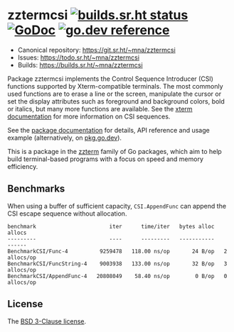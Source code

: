 # zztermcsi [![builds.sr.ht status](https://builds.sr.ht/~mna/zztermcsi.svg)](https://builds.sr.ht/~mna/zztermcsi?) [![GoDoc](https://godoc.org/git.sr.ht/~mna/zztermcsi?status.svg)](http://godoc.org/git.sr.ht/~mna/zztermcsi) [![go.dev reference](https://img.shields.io/badge/go.dev-reference-007d9c?logo=go&logoColor=white&style=flat-square)](https://pkg.go.dev/git.sr.ht/~mna/zztermcsi)

* Canonical repository: https://git.sr.ht/~mna/zztermcsi
* Issues: https://todo.sr.ht/~mna/zztermcsi
* Builds: https://builds.sr.ht/~mna/zztermcsi

Package zztermcsi implements the Control Sequence Introducer (CSI) functions
supported by Xterm-compatible terminals. The most commonly used functions are
to erase a line or the screen, manipulate the cursor or set the display
attributes such as foreground and background colors, bold or italics, but many
more functions are available. See the [xterm documentation][xterm] for more
information on CSI sequences.

See the [package documentation][godoc] for details, API reference and usage
example (alternatively, on [pkg.go.dev][pgd]).

This is a package in the [zzterm][zzt] family of Go packages, which aim to
help build terminal-based programs with a focus on speed and memory efficiency.

## Benchmarks

When using a buffer of sufficient capacity, `CSI.AppendFunc` can append the
CSI escape sequence without allocation.

```
benchmark                       iter      time/iter   bytes alloc        allocs
---------                       ----      ---------   -----------        ------
BenchmarkCSI/Func-4          9259478   118.00 ns/op       24 B/op   2 allocs/op
BenchmarkCSI/FuncString-4    9003938   133.00 ns/op       32 B/op   3 allocs/op
BenchmarkCSI/AppendFunc-4   20808049    58.40 ns/op        0 B/op   0 allocs/op
```

## License

The [BSD 3-Clause license][bsd].

[bsd]: http://opensource.org/licenses/BSD-3-Clause
[godoc]: http://godoc.org/git.sr.ht/~mna/zztermcsi
[pgd]: https://pkg.go.dev/git.sr.ht/~mna/zztermcsi
[xterm]: https://invisible-island.net/xterm/ctlseqs/ctlseqs.html#h3-Functions-using-CSI-_-ordered-by-the-final-character_s_
[zzt]: https://git.sr.ht/~mna/?search=zzterm
